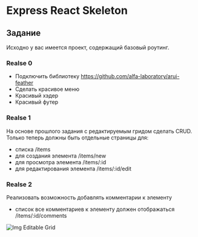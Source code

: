 # Express React Skeleton

## Задание

Исходно у вас имеется проект, содержащий базовый роутинг.

### Realse 0

- Подключить библиотеку https://github.com/alfa-laboratory/arui-feather
- Сделать красивое меню
- Красивый хэдер
- Красивый футер

### Realse 1
На основе прошлого задания с редактируемым гридом сделать CRUD.
Только теперь должны быть отдельные страницы для:
- списка /items
- для создания элемента /items/new
- для просмотра элемента /items/:id
- для редактирования элемента /items/:id/edit

### Realse 2
Реализовать возможность добавлять комментарии к элементу
- список все комментариев к элементу должен отображаться /items/:id/comments

![Img Editable Grid](docs/grid.png?raw=true "Editable Grid")
